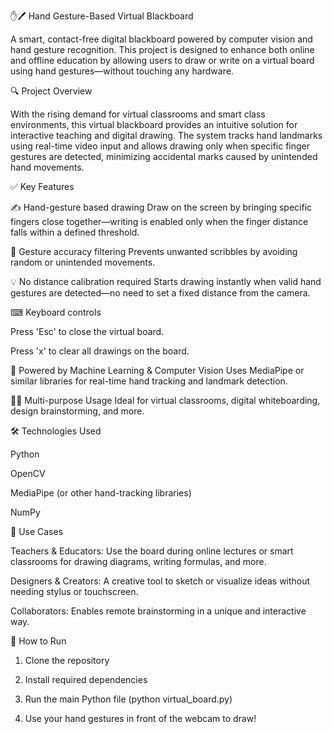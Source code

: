 
✋🖊 Hand Gesture-Based Virtual Blackboard

A smart, contact-free digital blackboard powered by computer vision and hand gesture recognition. This project is designed to enhance both online and offline education by allowing users to draw or write on a virtual board using hand gestures—without touching any hardware.

🔍 Project Overview

With the rising demand for virtual classrooms and smart class environments, this virtual blackboard provides an intuitive solution for interactive teaching and digital drawing. The system tracks hand landmarks using real-time video input and allows drawing only when specific finger gestures are detected, minimizing accidental marks caused by unintended hand movements.

✅ Key Features

✍ Hand-gesture based drawing
Draw on the screen by bringing specific fingers close together—writing is enabled only when the finger distance falls within a defined threshold.

🎯 Gesture accuracy filtering
Prevents unwanted scribbles by avoiding random or unintended movements.

💡 No distance calibration required
Starts drawing instantly when valid hand gestures are detected—no need to set a fixed distance from the camera.

⌨ Keyboard controls

Press 'Esc' to close the virtual board.

Press 'x' to clear all drawings on the board.


🧠 Powered by Machine Learning & Computer Vision
Uses MediaPipe or similar libraries for real-time hand tracking and landmark detection.

🧑‍🏫 Multi-purpose Usage
Ideal for virtual classrooms, digital whiteboarding, design brainstorming, and more.


🛠 Technologies Used

Python

OpenCV

MediaPipe (or other hand-tracking libraries)

NumPy


🚀 Use Cases

Teachers & Educators: Use the board during online lectures or smart classrooms for drawing diagrams, writing formulas, and more.

Designers & Creators: A creative tool to sketch or visualize ideas without needing stylus or touchscreen.

Collaborators: Enables remote brainstorming in a unique and interactive way.


📌 How to Run

1. Clone the repository


2. Install required dependencies


3. Run the main Python file (python virtual_board.py)


4. Use your hand gestures in front of the webcam to draw!

